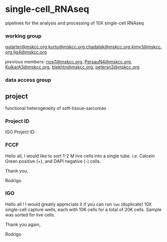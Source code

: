 # single-cell_RNAseq
pipelines for the analysis and processing of 10X single-cell RNAseq

### working group

gularter@mskcc.org,kurto@mskcc.org,chadalak@mskcc.org,kimy1@mskcc.org,lig4@mskcc.org

*previous members*:
	riosj1@mskcc.org, PersauN4@mskcc.org, KulkarA3@mskcc.org, blekhtn@mskcc.org, petersn2@mskcc.org


### data access group

## project
functional heterogeneity of soft-tissue-sarcomas

### Project ID
IGO Project ID: 

### FCCF
Hello all,
I would like to sort 1-2 M live cells into a single tube. i.e. Calcein Green positive (+), and DAPI negative (-) cells.

Thank you,

Rodrigo


### IGO
Hello all !
I would greatly appreciate it if you can run `two` (duplicate) 10X single-cell capture wells, each with 10K cells for a total of 20K cells.  Sample was sorted for live cells.

Thank you again,

Rodrigo

